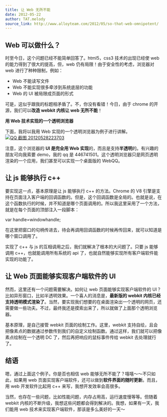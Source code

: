 ```yaml
---
title: 让 Web 无所不能
date: 2012-05-22
author: TAT.melody
source_link: http://www.alloyteam.com/2012/05/so-that-web-omnipotent/
---
```


<!-- {% raw %} - for jekyll -->

## Web 可以做什么？

时至今日，这个问题已经不能简单回答了。html5，css3 技术的出现已经使 web 的能力得到了很大的提高，但，web 仍有局限！由于安全性的考虑，浏览器对 web 进行了种种限制，例如：

-   Web 不能读写文件
-   Web 不能实现很多牵涉到系统底层的功能
-   Web 的 UI 被局限成页面的形式

可是，这似乎跟我的标题相矛盾了。不，你没有看错！今日，由于 chrome 的开源，我们可以**改造 webkit 内核让 web 无所不能**！

**用 Web 技术实现的一个透明浏览器**

下面，我将以我用 Web 实现的一个透明浏览器为例子进行讲解。[![](http://www.alloyteam.com/wp-content/uploads/2012/05/QQ截图20120528223703.png "QQ 截图 20120528223703")](http://www.alloyteam.com/wp-content/uploads/2012/05/QQ截图20120528223703.png)

注意，这个浏览器的 **UI 是完全用 Web 实现**的，而且是支持**半透明**的。有兴趣的朋友可向我索要 demo，我的 qq 是 446741501。这个透明浏览器只是网页透明渲染的一个应用，我们甚至可以实现一个桌面版的 WebQQ。

## 让 js 能够执行 c++

要实现这一点，基本原理是让 js 能够执行 c++ 的方法。Chrome 的 V8 引擎是支持在页面注入客户端的回调函数的。但是，这个回调函数是全局的。也就是说，在这个函数执行的时候，并不知道是哪个页面调用的。所以我这里采用了一个方法，就是在每个页面的顶部注入一段脚本：

var handle=windowhandle;

在这里把窗口的句柄传进去，待会再调用回调函数的时候再传回来，就可以知道是哪个窗口调用了。

实现了 c++ 与 js 的互相调用之后，我们就解决了根本的大问题了。只要 js 能够调用 c++，也就能调用所有系统的 api 了，也就自然能够实现所有客户端软件能实现的功能了。

## 让 Web 页面能够实现客户端软件的 UI

然而，这里还有一个问题需要解决。如何让 web 页面能够实现客户端软件的 UI？比如异形窗口，比如半透明效果。一个喜人的消息是，**最新版的 webkit 内核已经支持透明模式渲染了**。当然，要实现我们想要的在桌面渲染出一个透明的网页，还需要做一些功夫。不过，最终我还是摸索出来了，所以就做了上面那个透明浏览器。

基本原理，是自己接管 webkit 页面的绘制工作。这里，webkit 支持自绘，且会把像素点的数据通过参数传到我们的自定义绘制函数。通过这样，我们就可以把像素点绘制在一个透明 DC 了，然后再把响应的鼠标事件传给 webkit 去处理就行了。

## 结语

嗯，通过上面这个例子。你是否也相信 web 能够无所不能了？嘻嘻～～不只如此，如果用 web 页面实现客户端软件，还可以做到**软件界面的随时更新**。而且，用 web 开发软件比起用 c++ 来写，我想开发效率会高很多。

当然，也存在一些问题，比如性能问题，内存占用高，运行速度慢等等。但随着 webkit 内核的不断升级，我想这些问题都会得到解决的。我想，如果有一天，我们能用 web 技术来实现客户端软件，那该是多么美好的一天～

<!-- {% endraw %} - for jekyll -->